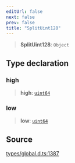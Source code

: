 ```yaml
---
editUrl: false
next: false
prev: false
title: "SplitUint128"
---
```


> **SplitUint128**: `Object`

## Type declaration

### high

> **high**: [`uint64`](uint64.md)

### low

> **low**: [`uint64`](uint64.md)

## Source

[types/global.d.ts:1387](https://github.com/algorandfoundation/tealscript/blob/18ba30a9/types/global.d.ts#L1387)
